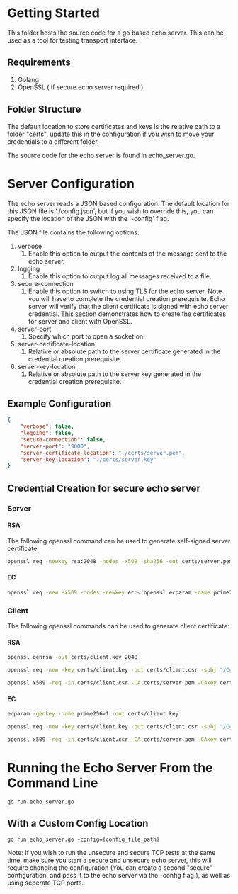 # Getting Started
This folder hosts the source code for a go based echo server. This can be used as a tool for testing transport interface.

## Requirements
1. Golang
2. OpenSSL ( if secure echo server required )

## Folder Structure
The default location to store certificates and keys is the relative path to a folder "certs", update this in the configuration if you wish to move your credentials to a different folder.

The source code for the echo server is found in echo_server.go.

# Server Configuration
The echo server reads a JSON based configuration. The default location for this JSON file is './config.json', but if you wish to override this, you can specify the location of the JSON with the '-config' flag.

The JSON file contains the following options:
1. verbose
    1. Enable this option to output the contents of the message sent to the echo server.
1. logging
    1. Enable this option to output log all messages received to a file.
1. secure-connection
    1. Enable this option to switch to using TLS for the echo server. Note you will have to complete the credential creation prerequisite. Echo server will verify that the client certificate is signed with echo server credential. [This section](#credential-creation-for-secure-echo-server) demonstrates how to create the certificates for server and client with OpenSSL.
1. server-port
    1. Specify which port to open a socket on.
1. server-certificate-location
    1. Relative or absolute path to the server certificate generated in the credential creation prerequisite.
1. server-key-location
    1. Relative or absolute path to the server key generated in the credential creation prerequisite.
## Example Configuration
```json
{
    "verbose": false,
    "logging": false,
    "secure-connection": false,
    "server-port": "9000",
    "server-certificate-location": "./certs/server.pem",
    "server-key-location": "./certs/server.key"
}
```


## Credential Creation for secure echo server
### **Server**
#### **RSA**
The following openssl command can be used to generate self-signed server certificate:
```bash
openssl req -newkey rsa:2048 -nodes -x509 -sha256 -out certs/server.pem -keyout certs/server.key -days 365 -subj "/C=US/ST=WA/L=Place/O=YourCompany/OU=IT/CN=www.yours.com/emailAddress=yourEmail@your.com"
```
#### **EC**
```bash
openssl req -new -x509 -nodes -newkey ec:<(openssl ecparam -name prime256v1) -keyout certs/server.key -out certs/server.pem -days 365 -subj "/C=US/ST=WA/L=Place/O=YourCompany/OU=IT/CN=www.your-company-website.com/emailAddress=yourEmail@your-company-website.com"
```
### Client
The following openssl commands can be used to generate client certificate:
#### **RSA**
```bash
openssl genrsa -out certs/client.key 2048

openssl req -new -key certs/client.key -out certs/client.csr -subj "/C=US/ST=WA/L=Place/O=YourCompany/OU=IT/CN=www.yours.com/emailAddress=yourEmail@your.com"

openssl x509 -req -in certs/client.csr -CA certs/server.pem -CAkey certs/server.key -CAcreateserial -out certs/client.pem -days 365 -sha256
```
#### **EC**
```bash
ecparam -genkey -name prime256v1 -out certs/client.key

openssl req -new -key certs/client.key -out certs/client.csr -subj "/C=US/ST=WA/L=Place/O=YourCompany/OU=IT/CN=www.your-company-website.com/emailAddress=yourEmail@your-company-website.com"

openssl x509 -req -in certs/client.csr -CA certs/server.pem -CAkey certs/server.key -CAcreateserial -out certs/client.pem -days 365 -sha256
```

# Running the Echo Server From the Command Line
`go run echo_server.go`
## With a Custom Config Location
`go run echo_server.go -config={config_file_path}`

Note: If you wish to run the unsecure and secure TCP tests at the same time, make sure you start a secure and unsecure echo server, this will require changing the configuration (You can create a second "secure" configuration, and pass it to the echo server via the -config flag.), as well as using seperate TCP ports.
